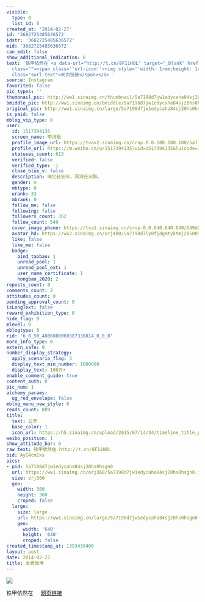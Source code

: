 ```yaml
---
visible:
  type: 0
  list_id: 0
created_at: '2014-02-27'
id: '3682725485636572'
idstr: '3682725485636572'
mid: '3682725485636572'
can_edit: false
show_additional_indication: 0
text: '铁甲依然在 <a data-url="http://t.cn/8F1iHOL" target="_blank" href="https://weibo.cn/sinaurl?luicode=10000011&lfid=2304131517394135_-_WEIBO_SECOND_PROFILE_WEIBO&u=http%3A%2F%2Finstagram.com%2Fp%2Fk7IkG5R8xY%2F"
  class=""><span class=''url-icon''><img style=''width: 1rem;height: 1rem'' src=''//h5.sinaimg.cn/upload/2015/09/25/3/timeline_card_small_web_default.png''></span><span
  class="surl-text">网页链接</span></a> '
source: Instagram
favorited: false
pic_types: ''
thumbnail_pic: http://ww1.sinaimg.cn/thumbnail/5a7198d7jw1edycaha84sj20hs0hsgn0.jpg
bmiddle_pic: http://ww1.sinaimg.cn/bmiddle/5a7198d7jw1edycaha84sj20hs0hsgn0.jpg
original_pic: http://ww1.sinaimg.cn/large/5a7198d7jw1edycaha84sj20hs0hsgn0.jpg
is_paid: false
mblog_vip_type: 0
user:
  id: 1517394135
  screen_name: 李消极
  profile_image_url: https://tvax2.sinaimg.cn/crop.0.0.180.180.180/5a7198d7ly8fjdgmtyktmj20500500so.jpg?KID=imgbed,tva&Expires=1606399625&ssig=BicX5%2Fnhic
  profile_url: https://m.weibo.cn/u/1517394135?uid=1517394135&luicode=10000011&lfid=2304131517394135_-_WEIBO_SECOND_PROFILE_WEIBO
  statuses_count: 613
  verified: false
  verified_type: -1
  close_blue_v: false
  description: 唯忆轻狂年，风流任沉醉。
  gender: m
  mbtype: 0
  urank: 33
  mbrank: 0
  follow_me: false
  following: false
  followers_count: 362
  follow_count: 549
  cover_image_phone: https://tva1.sinaimg.cn/crop.0.0.640.640.640/549d0121tw1egm1kjly3jj20hs0hsq4f.jpg
  avatar_hd: https://wx2.sinaimg.cn/orj480/5a7198d7ly8fjdgmtyktmj20500500so.jpg
  like: false
  like_me: false
  badge:
    bind_taobao: 1
    unread_pool: 1
    unread_pool_ext: 1
    user_name_certificate: 1
    hongbao_2020: 2
reposts_count: 0
comments_count: 2
attitudes_count: 0
pending_approval_count: 0
isLongText: false
reward_exhibition_type: 0
hide_flag: 0
mlevel: 0
mblogtype: 0
rid: '6_0_50_4806080069387330814_0_0_0'
more_info_type: 0
extern_safe: 0
number_display_strategy:
  apply_scenario_flag: 3
  display_text_min_number: 1000000
  display_text: 100万+
enable_comment_guide: true
content_auth: 0
pic_num: 1
alchemy_params:
  ug_red_envelope: false
mblog_menu_new_style: 0
reads_count: 809
title:
  text: 公开
  base_color: 1
  icon_url: https://h5.sinaimg.cn/upload/2015/07/14/34/timeline_title_public_default.png
weibo_position: 1
show_attitude_bar: 0
raw_text: 铁甲依然在 http://t.cn/8F1iHOL ​​​
bid: AyI4cnEks
pics:
- pid: 5a7198d7jw1edycaha84sj20hs0hsgn0
  url: https://ww1.sinaimg.cn/orj360/5a7198d7jw1edycaha84sj20hs0hsgn0.jpg
  size: orj360
  geo:
    width: 360
    height: 360
    croped: false
  large:
    size: large
    url: https://ww1.sinaimg.cn/large/5a7198d7jw1edycaha84sj20hs0hsgn0.jpg
    geo:
      width: '640'
      height: '640'
      croped: false
created_timestamp_at: 1393430400
layout: post
date: 2014-02-27
title: 发表微博
---
```


![](https://image.baidu.com/search/down?url=http://ww1.sinaimg.cn/large/5a7198d7jw1edycaha84sj20hs0hsgn0.jpg)

铁甲依然在 <a data-url="http://t.cn/8F1iHOL" target="_blank" href="https://weibo.cn/sinaurl?luicode=10000011&lfid=2304131517394135_-_WEIBO_SECOND_PROFILE_WEIBO&u=http%3A%2F%2Finstagram.com%2Fp%2Fk7IkG5R8xY%2F" class=""><span class='url-icon'><img style='width: 1rem;height: 1rem' src='//h5.sinaimg.cn/upload/2015/09/25/3/timeline_card_small_web_default.png'></span><span class="surl-text">网页链接</span></a> 

